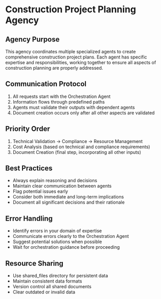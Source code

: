 # Construction Project Planning Agency

## Agency Purpose
This agency coordinates multiple specialized agents to create comprehensive construction project plans. Each agent has specific expertise and responsibilities, working together to ensure all aspects of construction planning are properly addressed.

## Communication Protocol
1. All requests start with the Orchestration Agent
2. Information flows through predefined paths
3. Agents must validate their outputs with dependent agents
4. Document creation occurs only after all other aspects are validated

## Priority Order
1. Technical Validation -> Compliance -> Resource Management
2. Cost Analysis (based on technical and compliance requirements)
3. Document Creation (final step, incorporating all other inputs)

## Best Practices
- Always explain reasoning and decisions
- Maintain clear communication between agents
- Flag potential issues early
- Consider both immediate and long-term implications
- Document all significant decisions and their rationale

## Error Handling
- Identify errors in your domain of expertise
- Communicate errors clearly to the Orchestration Agent
- Suggest potential solutions when possible
- Wait for orchestration guidance before proceeding

## Resource Sharing
- Use shared_files directory for persistent data
- Maintain consistent data formats
- Version control all shared documents
- Clear outdated or invalid data